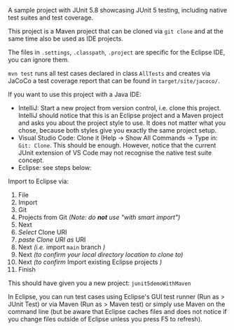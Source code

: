 A sample project with JUnit 5.8 showcasing JUnit 5 testing, including native test suites and test coverage. 

This project is a Maven project that can be cloned via `git clone` and at the same time also be used as IDE projects.

The files in `.settings`, `.classpath`,  `.project` are specific for the Eclipse IDE, you can ignore them.


`mvn test` runs all test cases declared in class `AllTests` and creates via JaCoCo a test coverage report that can be found in `target/site/jacoco/`. 

If you want to use this project with a Java IDE:
- IntelliJ: Start a new project from version control, i.e. clone this project. IntelliJ should notice that this is an Eclipse project and a Maven project and asks you about the project style to use. It does not matter what you chose, because both styles give you exactly the same project setup.
- Visual Studio Code: Clone it (Help -> Show All Commands -> Type in: `Git: Clone`. This should be enough. However, notice that the current JUnit extension of VS Code may not recognise the native test suite concept.
- Eclipse: see steps below:

Import to Eclipse via: 

1. File 
1. Import 
1. Git
1. Projects from Git *(Note: do __not__ use "with smart import")* 
1. Next
1. *Select* Clone URI
1. *paste Clone URI as* URI
1. Next *(i.e.* import `main` branch *)*
1. Next *(to confirm your local directory location to clone to)*
1. Next *(to confirm* Import existing Eclipse projects *)*
1. Finish

This should have given you a new project: `junit5demoWithMaven`

In Eclipse, you can run test cases using Eclipse's GUI test runner (Run as > JUnit Test) or via Maven (Run as > Maven test) or simply use Maven on the command line (but be aware that Eclipse caches files and does not notice if you change files outside of Eclipse unless you press F5 to refresh).

